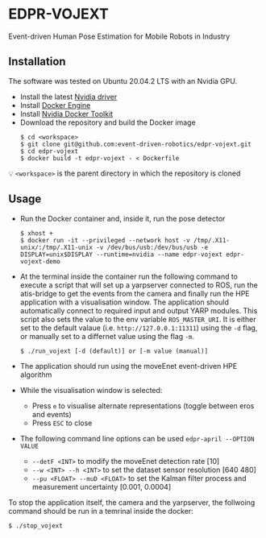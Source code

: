 # EDPR-VOJEXT

Event-driven Human Pose Estimation for Mobile Robots in Industry 

## Installation
The software was tested on Ubuntu 20.04.2 LTS with an Nvidia GPU.

- Install the latest [Nvidia driver](https://github.com/NVIDIA/nvidia-docker/wiki/Frequently-Asked-Questions#how-do-i-install-the-nvidia-driver)
- Install [Docker Engine](https://docs.docker.com/engine/install/ubuntu)
- Install [Nvidia Docker Toolkit](https://docs.nvidia.com/datacenter/cloud-native/container-toolkit/install-guide.html#docker)
- Download the repository and build the Docker image
    ```shell
    $ cd <workspace>
    $ git clone git@github.com:event-driven-robotics/edpr-vojext.git
    $ cd edpr-vojext
    $ docker build -t edpr-vojext - < Dockerfile
    ```
:bulb: `<workspace>` is the parent directory in which the repository is cloned

## Usage
- Run the Docker container and, inside it, run the pose detector
    ```shell
    $ xhost +
    $ docker run -it --privileged --network host -v /tmp/.X11-unix/:/tmp/.X11-unix -v /dev/bus/usb:/dev/bus/usb -e DISPLAY=unix$DISPLAY --runtime=nvidia --name edpr-vojext edpr-vojext-demo
    ```

- At the terminal inside the container run the following command to execute a script that will set up a yarpserver connected to ROS, run the atis-bridge to get the events from the camera and finally run the HPE application with a visualisation window. The application should automatically connect to required input and output YARP modules. This script also sets the value to the env variable `ROS_MASTER_URI`. It is either set to the default valaue (i.e. `http://127.0.0.1:11311`) using the `-d` flag, or manually set to a differnet value using the flag `-m`.
  ```shell 
  $ ./run_vojext [-d (default)] or [-m value (manual)]
  ```


- The application should run using the moveEnet event-driven HPE algorithm

- While the visualisation window is selected:
  - Press `e` to visualise alternate representations (toggle between eros and events)
  - Press `ESC` to close

- The following command line options can be used `edpr-april --OPTION VALUE`
  - `--detF <INT>` to modify the moveEnet detection rate [10]
  - `--w <INT> --h <INT>` to set the dataset sensor resolution [640 480]
  - `--pu <FLOAT> --muD <FLOAT>` to set the Kalman filter process and measurement uncertainty [0.001, 0.0004]

To stop the application itself, the camera and the yarpserver, the follwoing command should be run in a temrinal inside the docker:
```shell 
$ ./stop_vojext
```
